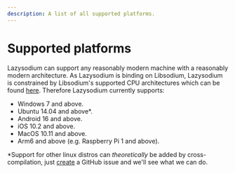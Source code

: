 ```yaml
---
description: A list of all supported platforms.
---
```


# Supported platforms

Lazysodium can support any reasonably modern machine with a reasonably modern architecture. As Lazysodium is binding on Libsodium, Lazysodium is constrained by Libsodium's supported CPU architectures which can be found [here](https://github.com/jedisct1/libsodium/tree/master/dist-build). Therefore Lazysodium currently supports:

* Windows 7 and above.
* Ubuntu 14.04 and above\*.
* Android 16 and above.
* iOS 10.2 and above.
* MacOS 10.11 and above.
* Arm6 and above \(e.g. Raspberry Pi 1 and above\).

\*Support for other linux distros can _theoretically_ be added by cross-compilation, just [create](https://github.com/terl/lazysodium-java/issues) a GitHub issue and we'll see what we can do.

